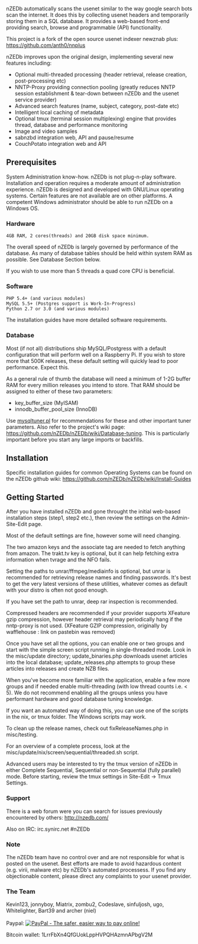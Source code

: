 nZEDb automatically scans the usenet similar to the way google search bots scan the internet. It does this by collecting usenet headers and temporarily storing them in a SQL database. It provides a web-based front-end providing search, browse and programmable (API) functionality.

This project is a fork of the open source usenet indexer newznab plus: https://github.com/anth0/nnplus

nZEDb improves upon the original design, implementing several new features including:

- Optional multi-threaded processing (header retrieval, release creation, post-processing etc)
- NNTP-Proxy providing connection pooling (greatly reduces NNTP session establishment & tear-down between nZEDb and the usenet service provider)
- Advanced search features (name, subject, category, post-date etc)
- Intelligent local caching of metadata
- Optional tmux (terminal session multiplexing) engine that provides thread, database and performance monitoring
- Image and video samples
- sabnzbd integration web, API and pause/resume
- CouchPotato integration web and API


## Prerequisites

System Administration know-how. nZEDb is not plug-n-play software. Installation and operation requires a moderate amount of administration experience. nZEDb is designed and developed with GNU/Linux operating systems. Certain features are not available are on other platforms. A competent Windows administrator should be able to run nZEDb on a Windows OS.

### Hardware

    4GB RAM, 2 cores(threads) and 20GB disk space minimum.

The overall speed of nZEDb is largely governed by performance of the database. As many of database tables should be held within system RAM as possible. See Database Section below.

If you wish to use more than 5 threads a quad core CPU is beneficial.

### Software

	PHP 5.4+ (and various modules)
    MySQL 5.5+ (Postgres support is Work-In-Progress)
    Python 2.7 or 3.0 (and various modules)
The installation guides have more detailed software requirements.

### Database

Most (if not all) distributions ship MySQL/Postgress with a default configuration that will perform well on a Raspberry Pi. If you wish to store more that 500K releases, these default setting will quickly lead to poor performance. Expect this. 

As a general rule of thumb the database will need a minimum of 1-2G buffer RAM for every million releases you intend to store. That RAM should be assigned to either of these two parameters:
- key_buffer_size			(MyISAM)
- innodb_buffer_pool_size	(InnoDB)

Use [mysqltuner.pl](http://mysqltuner.pl "MySQL tuner - Use it!") for recommendations for these and other important tuner parameters. Also refer to the project's wiki page: https://github.com/nZEDb/nZEDb/wiki/Database-tuning. This is particularly important before you start any large imports or backfills.


## Installation

Specific installation guides for common Operating Systems can be found on the nZEDb github wiki: https://github.com/nZEDb/nZEDb/wiki/Install-Guides

## Getting Started

After you have installed nZEDb and gone throught the initial web-based installation steps (step1, step2 etc.), then review the settings on the Admin-Site-Edit page.

Most of the default settings are fine, however some will need changing.

The two amazon keys and the associate tag are needed to fetch anything from amazon. The trakt.tv key is optional, but it can help fetching extra information when tvrage and the NFO fails.

Setting the paths to unrar/ffmpeg/mediainfo is optional, but unrar is recommended for retrieving release names and finding passwords. It's best to get the very latest versions of these utilities, whatever comes as default with your distro is often not good enough.

If you have set the path to unrar, deep rar inspection is recommended.

Compressed headers are recommended if your provider supports XFeature gzip compression, however header retrieval may periodically hang if the nntp-proxy is not used. (XFeature GZIP compression, originally by wafflehouse : link on pastebin was removed)

Once you have set all the options, you can enable one or two groups and start with the simple screen script running in single-threaded mode. Look in the misc/update directory; update_binaries.php downloads usenet articles into the local database; update_releases.php attempts to group these articles into releases and create NZB files.

When you've become more familiar with the application, enable a few more groups and if needed enable multi-threading (with low thread counts i.e. < 5). We do not recommend enabling all the groups unless you have performant hardware and good database tuning knowledge.

If you want an automated way of doing this, you can use one of the scripts in the nix, or tmux folder. The Windows scripts may work.

To clean up the release names, check out fixReleaseNames.php in misc/testing.

For an overview of a complete process, look at the  misc/update/nix/screen/sequential/threaded.sh script.

Advanced users may be interested to try the tmux version of nZEDb in either Complete Sequential, Sequential or non-Sequential (fully parallel) mode. Before starting, review the tmux settings in Site-Edit -> Tmux Settings.


### Support

There is a web forum were you can search for issues previously encountered by others:
http://nzedb.com/

Also on IRC: irc.synirc.net #nZEDb

### Note

The nZEDb team have no control over and are not responsible for what is posted on the usenet. Best efforts are made to avoid hazardous content (e.g. virii, malware etc) by nZEDb's automated processess. If you find any objectionable content, please direct any complaints to your usenet provider.

### The Team

Kevin123, jonnyboy, Miatrix, zombu2, Codeslave, sinfuljosh, ugo, Whitelighter, Bart39 and archer (niel)<br /><br />
Paypal: <a href="http://nzedb.com/index.php?action=treasury"><img src="https://www.paypal.com/en_US/i/btn/btn_donate_LG.gif" alt="PayPal - The safer, easier way to pay online!" /></a>

Bitcoin wallet: 1LrrFbXn4QfGUokLppHVPQHAzmnAPbgV2M

<p>
